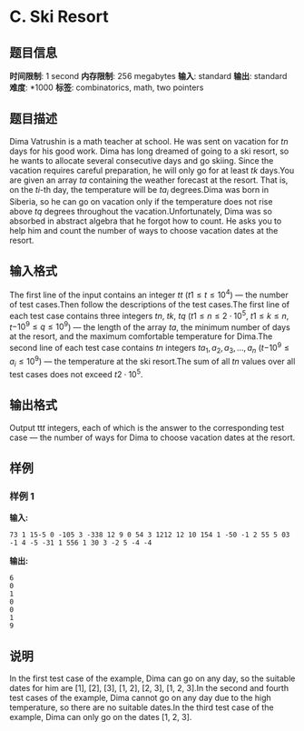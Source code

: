 # C. Ski Resort

## 题目信息

**时间限制**: 1 second
**内存限制**: 256 megabytes
**输入**: standard
**输出**: standard
**难度**: *1000
**标签**: combinatorics, math, two pointers

## 题目描述

Dima Vatrushin is a math teacher at school. He was sent on vacation for $t$$n$ days for his good work. Dima has long dreamed of going to a ski resort, so he wants to allocate several consecutive days and go skiing. Since the vacation requires careful preparation, he will only go for at least $t$$k$ days.You are given an array $t$$a$ containing the weather forecast at the resort. That is, on the $t$$i$-th day, the temperature will be $t$$a_i$ degrees.Dima was born in Siberia, so he can go on vacation only if the temperature does not rise above $t$$q$ degrees throughout the vacation.Unfortunately, Dima was so absorbed in abstract algebra that he forgot how to count. He asks you to help him and count the number of ways to choose vacation dates at the resort.

## 输入格式

The first line of the input contains an integer $t$$t$ ($t$$1 \le t \le 10^4$) — the number of test cases.Then follow the descriptions of the test cases.The first line of each test case contains three integers $t$$n$, $t$$k$, $t$$q$ ($t$$1 \le n \le 2 \cdot 10^5$, $t$$1 \le k \le n$, $t$$-10^9 \le q \le 10^9$) — the length of the array $t$$a$, the minimum number of days at the resort, and the maximum comfortable temperature for Dima.The second line of each test case contains $t$$n$ integers $t$$a_1, a_2, a_3, \dots, a_n$ ($t$$-10^9 \le a_i \le 10^9$) — the temperature at the ski resort.The sum of all $t$$n$ values over all test cases does not exceed $t$$2 \cdot 10^5$.

## 输出格式

Output tt$t$ integers, each of which is the answer to the corresponding test case — the number of ways for Dima to choose vacation dates at the resort.

## 样例

### 样例 1

**输入:**
```
73 1 15-5 0 -105 3 -338 12 9 0 54 3 1212 12 10 154 1 -50 -1 2 55 5 03 -1 4 -5 -31 1 556 1 30 3 -2 5 -4 -4
```

**输出:**
```
6
0
1
0
0
1
9
```

## 说明

In the first test case of the example, Dima can go on any day, so the suitable dates for him are [1], [2], [3], [1, 2], [2, 3], [1, 2, 3].In the second and fourth test cases of the example, Dima cannot go on any day due to the high temperature, so there are no suitable dates.In the third test case of the example, Dima can only go on the dates [1, 2, 3].
